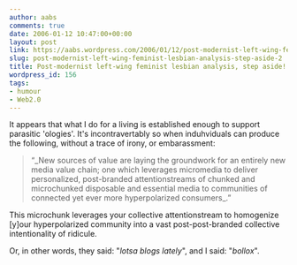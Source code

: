 ```yaml
---
author: aabs
comments: true
date: 2006-01-12 10:47:00+00:00
layout: post
link: https://aabs.wordpress.com/2006/01/12/post-modernist-left-wing-feminist-lesbian-analysis-step-aside-2/
slug: post-modernist-left-wing-feminist-lesbian-analysis-step-aside-2
title: Post-modernist left-wing feminist lesbian analysis, step aside!
wordpress_id: 156
tags:
- humour
- Web2.0
---
```


It appears that what I do for a living is established enough to support parasitic 'ologies'. It's incontravertably so when induhviduals can produce the following, without a trace of irony, or embarassment:


<blockquote>“_New sources of value are laying the groundwork for an entirely new media value chain; one which leverages micromedia to deliver personalized, post-branded attentionstreams of chunked and microchunked disposable and essential media to communities of connected yet ever more hyperpolarized consumers_.”</blockquote>


This microchunk leverages your collective attentionstream to homogenize [y]our hyperpolarized community into a vast post-post-branded collective intentionality of ridicule.

Or, in other words, they said: "_lotsa blogs lately_", and I said: "_bollox_".
